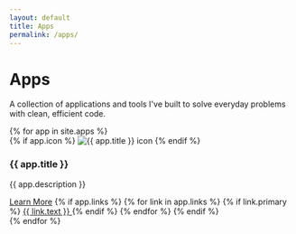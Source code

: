 ```yaml
---
layout: default
title: Apps
permalink: /apps/
---
```


# Apps

A collection of applications and tools I've built to solve everyday problems with clean, efficient code.

<div class="app-grid">
{% for app in site.apps %}
    <div class="app-card">
        {% if app.icon %}
        <img src="{{ app.icon }}" alt="{{ app.title }} icon" class="app-icon">
        {% endif %}
        <h3 class="app-title">{{ app.title }}</h3>
        <p class="app-description">{{ app.description }}</p>
        <div class="app-links">
            <a href="{{ app.url }}" class="app-link">Learn More</a>
            {% if app.links %}
                {% for link in app.links %}
                    {% if link.primary %}
                    <a href="{{ link.url }}" class="app-link primary" 
                       {% if link.url contains 'http' %}target="_blank" rel="noopener"{% endif %}>
                        {{ link.text }}
                    </a>
                    {% endif %}
                {% endfor %}
            {% endif %}
        </div>
    </div>
{% endfor %}
</div>
